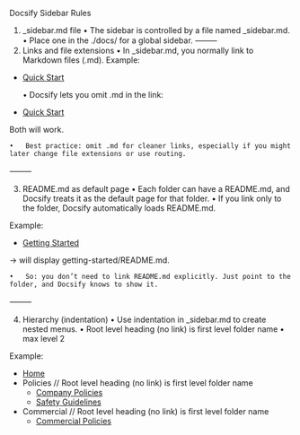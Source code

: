 Docsify Sidebar Rules

1. _sidebar.md file
	•	The sidebar is controlled by a file named _sidebar.md.
	•	Place one in the ./docs/ for a global sidebar.
⸻
2. Links and file extensions
	•	In _sidebar.md, you normally link to Markdown files (.md).
Example:

- [Quick Start](getting-started/quickstart.md)

	•	Docsify lets you omit .md in the link:

- [Quick Start](getting-started/quickstart)

Both will work.

	•	Best practice: omit .md for cleaner links, especially if you might later change file extensions or use routing.

⸻

3. README.md as default page
	•	Each folder can have a README.md, and Docsify treats it as the default page for that folder.
	•	If you link only to the folder, Docsify automatically loads README.md.

Example:

- [Getting Started](getting-started/)

→ will display getting-started/README.md.

	•	So: you don’t need to link README.md explicitly. Just point to the folder, and Docsify knows to show it.


⸻

4. Hierarchy (indentation)
	•	Use indentation in _sidebar.md to create nested menus.
  •	Root level heading (no link) is first level folder name 
	•	max level 2

Example:

- [Home](/)
- Policies // Root level heading (no link) is first level folder name 
  - [Company Policies](01-policies/company-policies)
  - [Safety Guidelines](01-policies/safety-guidelines)
- Commercial // Root level heading (no link) is first level folder name 
  - [Commercial Policies](02-commercial/commercial-policies)

